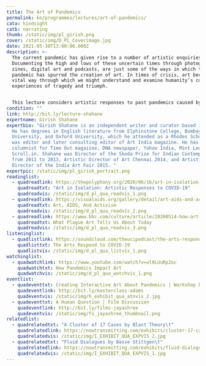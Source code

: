 ```yaml
---
title: The Art of Pandemics
permalink: kn/programmes/lectures/art-of-pandemics/
cata: hindsight
catb: narrating
thumb: /static/img/pl_girish.png
cover: /static/img/D_PL_Coverimage.jpg
date: 2021-05-30T13:00:00.000Z
description: >-
  The current pandemic has given rise to a number of artistic enquiries.
  Documenting the high and lows of these uncertain times through photographs,
  zines, digital art and podcasts, are just some of the ways in which the
  pandemic has spurred the creation of art. In times of crisis, art becomes a
  vital way through which we might understand and examine humanity’s collective
  experiences of tragedy and triumph. 


  This lecture considers artistic responses to past pandemics caused by diseases such as the bubonic plague, smallpox, influenza, and HIV/AIDS. Also in consideration is the lack of epidemic-related archives in India, and the related absence of these calamities in our collective memory. 
condition: ""
link: http://bit.ly/lecture-shahane
expertname: Girish Shahane
expertbio: "Girish Shahane is an independent writer and curator based in Bombay.
  He has degrees in English literature from Elphinstone College, Bombay
  University, and Oxford University, which he attended as a Rhodes Scholar. He
  was editor and later consulting editor of Art India magazine. He has been a
  columnist for Time Out magazine, DNA newspaper, Yahoo India, Mint Lounge and
  Scroll.in. Shahane was Director of the Skoda Prize for Indian Contemporary Art
  from 2011 to 2013, Artistic Director of Art Chennai 2014, and Artistic
  Director of the India Art Fair 2015. "
expertpic: /static/img/pl_girish_portrait.png
readinglist:
  - quadreadlink: https://thepolyphony.org/2020/06/16/art-in-isolation-artistic-responses-to-covid-19/
    quadreadtxt: "Art in Isolation: Artistic Responses to COVID-19"
    quadreadvis: /static/img/d_pl_qua_readvis_1.png
  - quadreadlink: https://visualaids.org/gallery/detail/art-aids-and-activism
    quadreadtxt: Art, AIDS, And Activism
    quadreadvis: /static/img/d_pl_qua_readvis_2.png
  - quadreadlink: https://www.bbc.com/culture/article/20200514-how-art-has-depicted-plagues
    quadreadtxt: What Plague Art Tells Us About Today
    quadreadvis: /static/img/d_pl_qua_readvis_3.png
listeninglist:
  - quadlistlink: https://soundcloud.com/theucipodcast/the-arts-respond-to-covid-19
    quadlisttxt: The Arts Respond to COVID-19
    quadlistvis: /static/img/d_pl_qua_listvis_1.png
watchinglist:
  - quadwatchlink: https://www.youtube.com/watch?v=ul0LUuRp2oc
    quadwatchtxt: How Pandemics Impact Art
    quadwatchvis: /static/img/d_pl_qua_watchvis_1.png
eventlist:
  - quadeventtxt: Creating Interactive Art About Pandemics | Workshop by Matt Adams
    quadeventlink: http://bit.ly/masterclass-adams
    quadeventvis: /static/img/h_exhibit_qua_atnvis_2.jpg
  - quadeventtxt: A Human Question | Film Discussion
    quadeventlink: http://bit.ly/films-jayashree
    quadeventvis: /static/img/fs_jayashree_thumbnail.png
relatedlist:
  - quadrelatedtxt: "A Cluster of 17 Cases by Blast Theory\t"
    quadrelatedlink: https://nowtransmitting.com/exhibits/cluster-17-cases/
    quadrelatedvis: /static/img/I_EXHIBIT_QUA_EXPVIS_2.jpg
  - quadrelatedtxt: "Fluid Dialogues by Basse Stittgen\t"
    quadrelatedlink: https://nowtransmitting.com/exhibits/fluid-dialogues/
    quadrelatedvis: /static/img/I_EXHIBIT_QUA_EXPVIS_1.jpg
---
```

